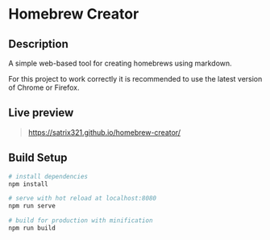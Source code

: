 # Homebrew Creator

## Description

A simple web-based tool for creating homebrews using markdown.

For this project to work correctly it is recommended to use the latest version of Chrome or Firefox.

## Live preview

> https://satrix321.github.io/homebrew-creator/

## Build Setup

```bash
# install dependencies
npm install

# serve with hot reload at localhost:8080
npm run serve

# build for production with minification
npm run build
```
